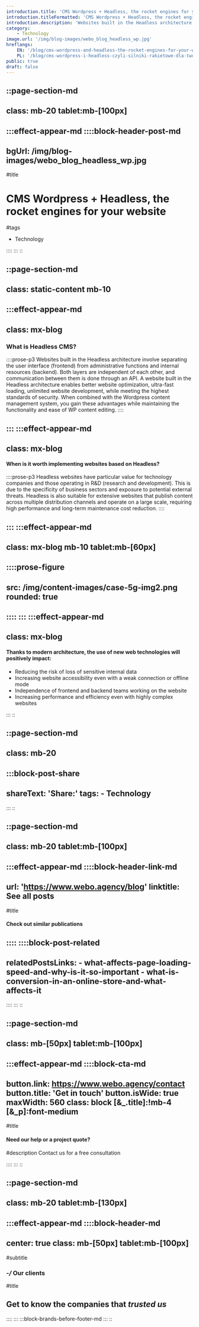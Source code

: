 ```yaml
---
introduction.title: 'CMS Wordpress + Headless, the rocket engines for your website'
introduction.titleFormatted: 'CMS Wordpress + Headless, the rocket engines for <em>your website</em>'
introduction.description: 'Websites built in the Headless architecture involve separating the user interface (frontend) from administrative functions and internal resources (backend)'
category:
    - Technology
image.url: '/img/blog-images/webo_blog_headless_wp.jpg'
hreflangs:
    EN: '/blog/cms-wordpress-and-headless-the-rocket-engines-for-your-website'
    PL: '/blog/cms-wordpress-i-headless-czyli-silniki-rakietowe-dla-twojej-strony-www'
public: true
draft: false
---
```



::page-section-md
---
class: mb-20 tablet:mb-[100px]
---
:::effect-appear-md
::::block-header-post-md
---
bgUrl: /img/blog-images/webo_blog_headless_wp.jpg
---

#title
# CMS Wordpress + Headless, the rocket engines for your website

#tags
- Technology

::::
:::
::

::page-section-md
---
class: static-content mb-10
---
:::effect-appear-md
---
class: mx-blog
---

### **What is Headless CMS?**

::::prose-p3
Websites built in the Headless architecture involve separating the user interface (frontend) from administrative functions and internal resources (backend). Both layers are independent of each other, and communication between them is done through an API. A website built in the Headless architecture enables better website optimization, ultra-fast loading, unlimited website development, while meeting the highest standards of security. When combined with the Wordpress content management system, you gain these advantages while maintaining the functionality and ease of WP content editing.
::::

:::
:::effect-appear-md
---
class: mx-blog
---

#### **When is it worth implementing websites based on Headless?**

::::prose-p3
Headless websites have particular value for technology companies and those operating in R&D (research and development). This is due to the specificity of business sectors and exposure to potential external threats. Headless is also suitable for extensive websites that publish content across multiple distribution channels and operate on a large scale, requiring high performance and long-term maintenance cost reduction.
::::

:::
:::effect-appear-md
---
class: mx-blog mb-10 tablet:mb-[60px]
---
::::prose-figure
---
src: /img/content-images/case-5g-img2.png
rounded: true
---
::::
:::
:::effect-appear-md
---
class: mx-blog
---

#### **Thanks to modern architecture, the use of new web technologies will positively impact:**

- Reducing the risk of loss of sensitive internal data
- Increasing website accessibility even with a weak connection or offline mode
- Independence of frontend and backend teams working on the website
- Increasing performance and efficiency even with highly complex websites

:::
::

::page-section-md
---
class: mb-20
---
:::block-post-share
---
shareText: 'Share:'
tags:
    - Technology
---

:::
::

::page-section-md
---
class: mb-20 tablet:mb-[100px]
---
:::effect-appear-md
::::block-header-link-md
---
url: 'https://www.webo.agency/blog'
linktitle: See all posts
---

#title
#### Check out similar publications

::::
::::block-post-related
---
relatedPostsLinks:
    - what-affects-page-loading-speed-and-why-is-it-so-important
    - what-is-conversion-in-an-online-store-and-what-affects-it
---
::::
:::
::


::page-section-md
---
class: mb-[50px] tablet:mb-[100px]
---
:::effect-appear-md
::::block-cta-md
---
button.link: https://www.webo.agency/contact
button.title: 'Get in touch'
button.isWide: true
maxWidth: 560
class: block [&_.title]:!mb-4  [&_p]:font-medium
---

#title
#### Need our help or a project quote?

#description
Contact us for a free consultation

::::
:::
::

::page-section-md
---
class: mb-20 tablet:mb-[130px]
---
:::effect-appear-md
::::block-header-md
---
center: true
class: mb-[50px] tablet:mb-[100px]
---

#subtitle
### *-/* Our clients

#title
## Get to know the companies that *trusted us*

::::
:::
:::block-brands-before-footer-md
:::
::